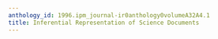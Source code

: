 ```yaml
---
anthology_id: 1996.ipm_journal-ir0anthology0volumeA32A4.1
title: Inferential Representation of Science Documents
---
```

